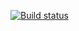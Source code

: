 [![Build status](https://ci.appveyor.com/api/projects/status/vmn73st68yrnes93/branch/main?svg=true)](https://ci.appveyor.com/project/julyy5/patterns2/branch/main)
